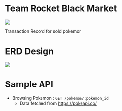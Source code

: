 ﻿# Team Rocket Black Market
<img src="https://cdn2.bulbagarden.net/upload/5/5d/Team_Rocket_Logo.png">

Transaction Record for sold pokemon

# ERD Design
<img src="https://i.imgur.com/dHvGiTX.jpg">

# Sample API

* Browsing Pokemon          : `GET /pokemon/:pokemon_id`
  - Data fetched from https://pokeapi.co/
